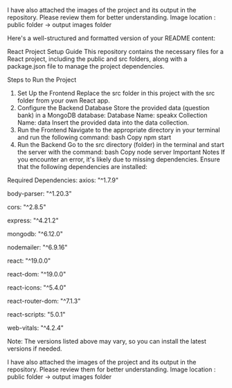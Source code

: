 
I have also attached the images of the project and its output in the repository. Please review them for better understanding.
Image location : public folder -> output images folder

Here's a well-structured and formatted version of your README content:

React Project Setup Guide
This repository contains the necessary files for a React project, including the public and src folders, along with a package.json file to manage the project dependencies.

Steps to Run the Project
1. Set Up the Frontend
Replace the src folder in this project with the src folder from your own React app.
2. Configure the Backend Database
Store the provided data (question bank) in a MongoDB database:
Database Name: speakx
Collection Name: data
Insert the provided data into the data collection.
3. Run the Frontend
Navigate to the appropriate directory in your terminal and run the following command:
bash
Copy
npm start
4. Run the Backend
Go to the src directory (folder) in the terminal and start the server with the command:
bash
Copy
node server
Important Notes
If you encounter an error, it's likely due to missing dependencies. Ensure that the following dependencies are installed:

Required Dependencies:
axios: "^1.7.9"

body-parser: "^1.20.3"

cors: "^2.8.5"

express: "^4.21.2"

mongodb: "^6.12.0"

nodemailer: "^6.9.16"

react: "^19.0.0"

react-dom: "^19.0.0"

react-icons: "^5.4.0"

react-router-dom: "^7.1.3"

react-scripts: "5.0.1"

web-vitals: "^4.2.4"

Note: The versions listed above may vary, so you can install the latest versions if needed.

I have also attached the images of the project and its output in the repository. Please review them for better understanding.
Image location : public folder -> output images folder
